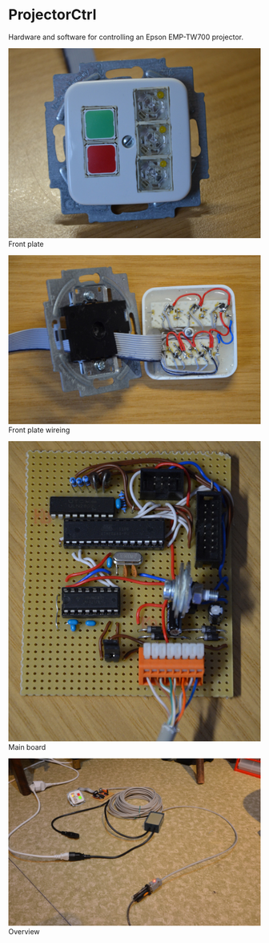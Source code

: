 ProjectorCtrl
=============

Hardware and software for controlling an Epson EMP-TW700 projector.

![](Front.jpg)
Front plate

![](Front2.jpg)
Front plate wireing

![](Mainboard.jpg)
Main board

![](Overview.jpg)
Overview
